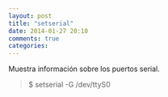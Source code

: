 ```yaml
---
layout: post
title: "setserial"
date: 2014-01-27 20:10
comments: true
categories: 
---
```

Muestra información sobre los puertos serial.

>$ setserial -G /dev/ttyS0

